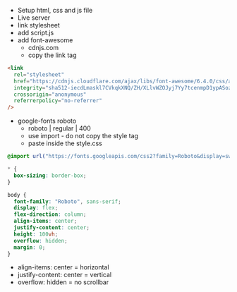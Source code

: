 - Setup html, css and js file
- Live server
- link stylesheet
- add script.js
- add font-awesome
  - cdnjs.com
  - copy the link tag

```html
<link
  rel="stylesheet"
  href="https://cdnjs.cloudflare.com/ajax/libs/font-awesome/6.4.0/css/all.min.css"
  integrity="sha512-iecdLmaskl7CVkqkXNQ/ZH/XLlvWZOJyj7Yy7tcenmpD1ypASozpmT/E0iPtmFIB46ZmdtAc9eNBvH0H/ZpiBw=="
  crossorigin="anonymous"
  referrerpolicy="no-referrer"
/>
```

- google-fonts roboto
  - roboto | regular | 400
  - use import - do not copy the style tag
  - paste inside the style.css

```css
@import url("https://fonts.googleapis.com/css2?family=Roboto&display=swap");

* {
  box-sizing: border-box;
}

body {
  font-family: "Roboto", sans-serif;
  display: flex;
  flex-direction: column;
  align-items: center;
  justify-content: center;
  height: 100vh;
  overflow: hidden;
  margin: 0;
}
```

- align-items: center = horizontal
- justify-content: center = vertical
- overflow: hidden = no scrollbar
